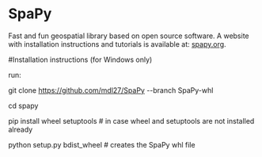 # SpaPy
Fast and fun geospatial library based on open source software.
A website with installation instructions and tutorials is available at: <a href="http://spapy.org">spapy.org</a>.

#Installation instructions (for Windows only)

run:

git clone https://github.com/mdl27/SpaPy --branch SpaPy-whl

cd spapy

pip install wheel setuptools # in case wheel and setuptools are not installed already

python setup.py bdist_wheel # creates the SpaPy whl file

